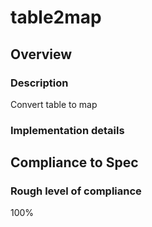 # table2map

## Overview

### Description
Convert table to map

### Implementation details


## Compliance to Spec

### Rough level of compliance  

100%